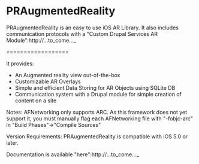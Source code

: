 PRAugmentedReality
==================

PRAugmentedReality is an easy to use iOS AR Library. It also includes communication protocols with a "Custom Drupal Services AR Module":http://...to_come..._

==================

It provides:
* An Augmented reality view out-of-the-box
* Customizable AR Overlays
* Simple and efficient Data Storing for AR Objects using SQLite DB
* Communication system with a Drupal module for simple creation of content on a site

Notes:
AFNetworking only supports ARC. As this framework does not yet support it, you must manually flag each AFNetworking file with "-fobjc-arc" in "Build Phases"->"Compile Sources"

Version Requirements:
PRAugmentedReality is compatible with iOS 5.0 or later.

Documentation is available "here":http://...to_come..._